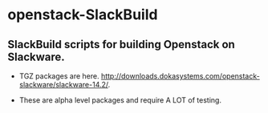 # openstack-SlackBuild

## SlackBuild scripts for building Openstack on Slackware.

* TGZ packages are here.  http://downloads.dokasystems.com/openstack-slackware/slackware-14.2/.

* These are alpha level packages and require A LOT of testing.
